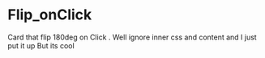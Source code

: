 # Flip_onClick
Card that flip 180deg on Click . Well ignore inner css and  content and I just put it up But its cool
